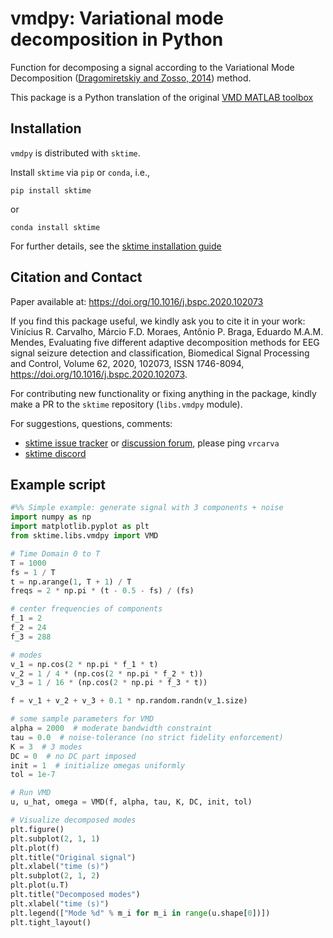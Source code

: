 # vmdpy: Variational mode decomposition in Python

Function for decomposing a signal according to the Variational Mode Decomposition
([Dragomiretskiy and Zosso, 2014](https://doi.org/10.1109/TSP.2013.2288675)) method.

This package is a Python translation of
the original [VMD MATLAB toolbox](https://www.mathworks.com/matlabcentral/fileexchange/44765-variational-mode-decomposition)


## Installation

`vmdpy` is distributed with `sktime`.

Install ``sktime`` via ``pip`` or ``conda``, i.e.,

```
pip install sktime
```

or

```
conda install sktime
```

For further details, see the [sktime installation guide](https://www.sktime.net/en/stable/installation.html)


## Citation and Contact
Paper available at: https://doi.org/10.1016/j.bspc.2020.102073

If you find this package useful, we kindly ask you to cite it in your work:
Vinícius R. Carvalho, Márcio F.D. Moraes, Antônio P. Braga, Eduardo M.A.M. Mendes,
Evaluating five different adaptive decomposition methods for EEG signal seizure detection and classification,
Biomedical Signal Processing and Control,
Volume 62,
2020,
102073,
ISSN 1746-8094,
https://doi.org/10.1016/j.bspc.2020.102073.

For contributing new functionality or fixing anything in the package,
kindly make a PR to the ``sktime`` repository (``libs.vmdpy`` module).

For suggestions, questions, comments:

* [sktime issue tracker](https://github.com/sktime/sktime/issues) or [discussion forum](https://github.com/sktime/sktime/discussions),
  please ping `vrcarva`
* [sktime discord](https://discord.com/invite/54ACzaFsn7)


## Example script
```python
#%% Simple example: generate signal with 3 components + noise
import numpy as np
import matplotlib.pyplot as plt
from sktime.libs.vmdpy import VMD

# Time Domain 0 to T
T = 1000
fs = 1 / T
t = np.arange(1, T + 1) / T
freqs = 2 * np.pi * (t - 0.5 - fs) / (fs)

# center frequencies of components
f_1 = 2
f_2 = 24
f_3 = 288

# modes
v_1 = np.cos(2 * np.pi * f_1 * t)
v_2 = 1 / 4 * (np.cos(2 * np.pi * f_2 * t))
v_3 = 1 / 16 * (np.cos(2 * np.pi * f_3 * t))

f = v_1 + v_2 + v_3 + 0.1 * np.random.randn(v_1.size)

# some sample parameters for VMD
alpha = 2000  # moderate bandwidth constraint
tau = 0.0  # noise-tolerance (no strict fidelity enforcement)
K = 3  # 3 modes
DC = 0  # no DC part imposed
init = 1  # initialize omegas uniformly
tol = 1e-7

# Run VMD
u, u_hat, omega = VMD(f, alpha, tau, K, DC, init, tol)

# Visualize decomposed modes
plt.figure()
plt.subplot(2, 1, 1)
plt.plot(f)
plt.title("Original signal")
plt.xlabel("time (s)")
plt.subplot(2, 1, 2)
plt.plot(u.T)
plt.title("Decomposed modes")
plt.xlabel("time (s)")
plt.legend(["Mode %d" % m_i for m_i in range(u.shape[0])])
plt.tight_layout()

```
